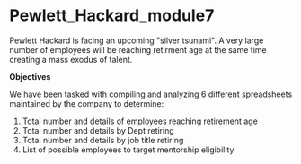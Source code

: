 # Pewlett_Hackard_module7
Pewlett Hackard is facing an upcoming "silver tsunami". A very large number of employees will be reaching retirment age at the same time creating a mass exodus of talent.

**Objectives**

We have been tasked with compiling and analyzing 6 different spreadsheets maintained by the company to determine:


1. Total number and details of employees reaching retirement age
2. Total number and details by Dept retiring
3. Total number and details by job title retiring
4. List of possible employees to target mentorship eligibility
